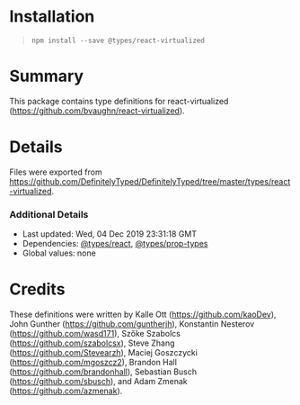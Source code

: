 # Installation
> `npm install --save @types/react-virtualized`

# Summary
This package contains type definitions for react-virtualized (https://github.com/bvaughn/react-virtualized).

# Details
Files were exported from https://github.com/DefinitelyTyped/DefinitelyTyped/tree/master/types/react-virtualized.

### Additional Details
 * Last updated: Wed, 04 Dec 2019 23:31:18 GMT
 * Dependencies: [@types/react](https://npmjs.com/package/@types/react), [@types/prop-types](https://npmjs.com/package/@types/prop-types)
 * Global values: none

# Credits
These definitions were written by Kalle Ott (https://github.com/kaoDev), John Gunther (https://github.com/guntherjh), Konstantin Nesterov (https://github.com/wasd171), Szőke Szabolcs (https://github.com/szabolcsx), Steve Zhang (https://github.com/Stevearzh), Maciej Goszczycki (https://github.com/mgoszcz2), Brandon Hall (https://github.com/brandonhall), Sebastian Busch (https://github.com/sbusch), and Adam Zmenak (https://github.com/azmenak).
